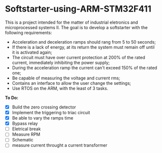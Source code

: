 # Softstarter-using-ARM-STM32F411

This is a project intended for the matter of industrial eletronics and microprocessed systems II. The goal is to develop a softstarter with the following requirements:
- Acceleration and deceleration ramps should rang from 5 to 50 seconds;
- If there is a lack of energy, at its return the system must remain off until it is activated again;
- The circuit must have over current protection at 200% of the rated current, immediately inhibiting the power supply;
- During the acceleration ramp the current can't exceed 150% of the rated one;
- Be capable of measuring the voltage and current rms;
- Contains an interface to allow the user change the settings;
- Use RTOS on the ARM, with the least of 3 tasks.

**To Do:**
- [x] Build the zero crossing detector
- [X] Implement the triggering to triac circuit
- [X] Be able to vary the ramps time
- [X] Bypass relay
- [ ] Eletrical break
- [ ] Measure RPM
- [ ] Schematic
- [ ] measure current throught a current transformer
